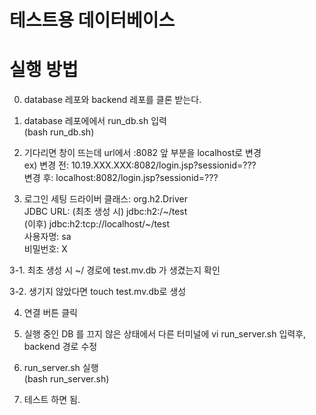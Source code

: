 # 테스트용 데이터베이스

# 실행 방법
0. database 레포와 backend 레포를 클론 받는다.
1. database 레포에에서 run_db.sh 입력   
   (bash run_db.sh)   

2. 기다리면 창이 뜨는데 url에서 :8082 앞 부분을 localhost로 변경   
   ex) 변경 전: 10.19.XXX.XXX:8082/login.jsp?sessionid=???   
       변경 후: localhost:8082/login.jsp?sessionid=???   


3. 로그인 세팅
   드라이버 클래스: org.h2.Driver   
   JDBC URL: (최초 생성 시) jdbc:h2:/\~/test   
(이후) jdbc:h2:tcp://localhost/\~/test   
   사용자명: sa   
   비밀번호: X   
   

3-1. 최초 생성 시 ~/ 경로에 test.mv.db 가 생겼는지 확인

3-2. 생기지 않았다면 touch test.mv.db로 생성

4. 연결 버튼 클릭

6. 실행 중인 DB 를 끄지 않은 상태에서 다른 터미널에 vi run_server.sh 입력후, backend 경로 수정

6. run_server.sh 실행   
   (bash run_server.sh)   

7. 테스트 하면 됨.
